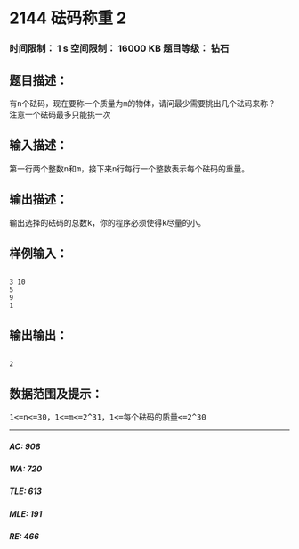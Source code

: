 # 2144 砝码称重 2   
### 时间限制： 1 s     空间限制： 16000 KB     题目等级： 钻石  
## 题目描述：  

<pre>
有n个砝码，现在要称一个质量为m的物体，请问最少需要挑出几个砝码来称？
注意一个砝码最多只能挑一次
</pre>
  
  
## 输入描述：  

<pre>
第一行两个整数n和m，接下来n行每行一个整数表示每个砝码的重量。
</pre>
  
  
## 输出描述：  

<pre>
输出选择的砝码的总数k，你的程序必须使得k尽量的小。
</pre>
  
  
## 样例输入：  

<pre><code>
3 10  
5  
9  
1
</code></pre>
  
  
## 输出输出：  

<pre><code>
2
</code></pre>
  
  
## 数据范围及提示：  

<pre>
1<=n<=30，1<=m<=2^31，1<=每个砝码的质量<=2^30
</pre>
  
  
***  

##### AC: 908  
##### WA: 720  
##### TLE: 613  
##### MLE: 191  
##### RE: 466  

